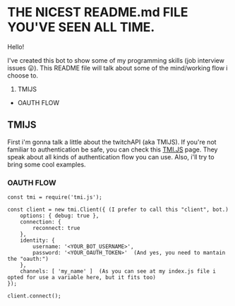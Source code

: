# THE NICEST README.md FILE YOU'VE SEEN ALL TIME.
Hello!

I've created this bot to show some of my programming skills (job interview issues 😛). This README file will talk about some of the mind/working flow i choose to.


1. TMIJS
* OAUTH FLOW










## TMIJS
First i'm gonna talk a little about the twitchAPI (aka TMIJS). If you're not familiar to authentication be safe, you can check this [TMI.JS](https://tmijs.com/#example-anonymous-connection) page. They speak about all kinds of authentication flow you can use. Also, i'll try to bring some cool examples.

### OAUTH FLOW

```
const tmi = require('tmi.js');

const client = new tmi.Client({ (I prefer to call this "client", bot.)
	options: { debug: true },
	connection: {
		reconnect: true
	},
	identity: {
		username: '<YOUR_BOT_USERNAME>',
		password: '<YOUR_OAUTH_TOKEN>'  (And yes, you need to mantain the "oauth:")
	},
	channels: [ 'my_name' ]  (As you can see at my index.js file i opted for use a variable here, but it fits too)
});

client.connect();
```